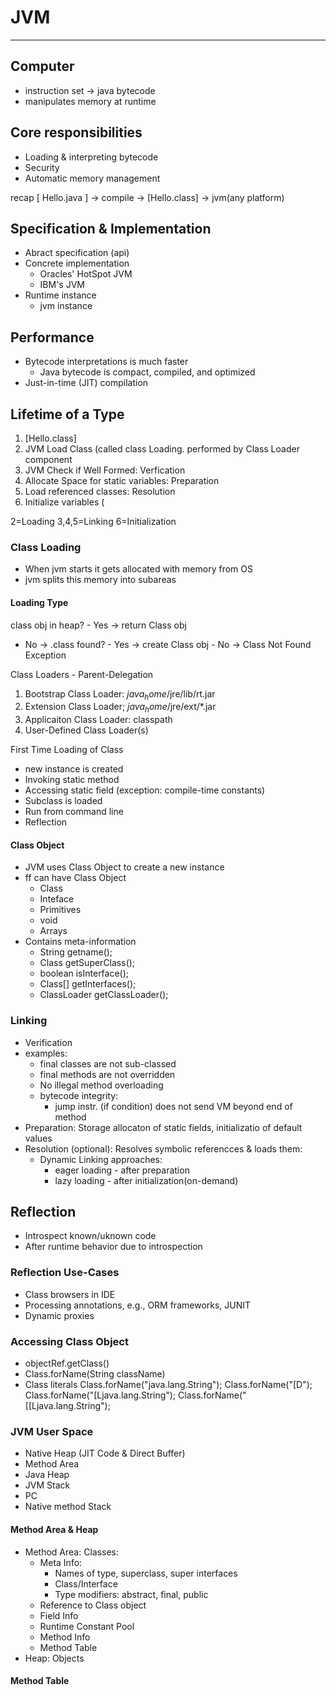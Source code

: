 # JVM

--------
Computer 
--------
- instruction set -> java bytecode
- manipulates memory at runtime


## Core responsibilities
 * Loading & interpreting bytecode
 * Security
 * Automatic memory management

recap
[ Hello.java ] -> compile -> [Hello.class] -> jvm(any platform)


## Specification & Implementation
 * Abract specification (api)
 * Concrete implementation
    - Oracles' HotSpot JVM
    - IBM's JVM
 * Runtime instance
    - jvm instance

## Performance
 * Bytecode interpretations is much faster
    - Java bytecode is compact, compiled, and optimized
 * Just-in-time (JIT) compilation



## Lifetime of a Type

 1. [Hello.class]
 2. JVM Load Class (called class Loading. performed by Class Loader component
 3. JVM Check if Well Formed: Verfication 
 4. Allocate Space for static variables: Preparation
 5. Load referenced classes: Resolution
 6. Initialize variables (

2=Loading
3,4,5=Linking
6=Initialization


### Class Loading
 * When jvm starts it gets allocated with memory from OS
 * jvm splits this memory into subareas

#### Loading Type
  
  class obj in heap? - Yes -> return Class obj
  - No -> .class found? - Yes -> create Class obj 
            - No -> Class Not Found Exception
            
 Class Loaders - Parent-Delegation
  1. Bootstrap Class Loader: $java_home$/jre/lib/rt.jar
  2. Extension Class Loader; $java_home$/jre/ext/*.jar
  3. Applicaiton Class Loader: classpath
  4. User-Defined Class Loader(s)

 First Time Loading of Class
  * new instance is created
  * Invoking static method
  * Accessing static field (exception: compile-time constants)
  * Subclass is loaded
  * Run from command line
  * Reflection

#### Class Object
 * JVM uses Class Object to create a new instance
 * ff can have Class Object
    - Class
    - Inteface
    - Primitives
    - void
    - Arrays
 * Contains meta-information
    - String getname();
    - Class getSuperClass();
    - boolean isInterface();
    - Class[] getInterfaces();
    - ClassLoader getClassLoader();
 
### Linking
 * Verification
 * examples:
     * final classes are not sub-classed
     * final methods are not overridden
     * No illegal method overloading
     * bytecode integrity:
         * jump instr. (if condition) does not send VM beyond end of method
 * Preparation: Storage allocaton of static fields, initializatio of default values
 * Resolution (optional): Resolves symbolic referencces & loads them:
     * Dynamic Linking approaches:
         * eager loading - after preparation
         * lazy loading - after initialization(on-demand)

## Reflection
 * Introspect known/uknown code
 * After runtime behavior due to introspection

### Reflection Use-Cases
 * Class browsers in IDE
 * Processing annotations, e.g., ORM frameworks, JUNIT
 * Dynamic proxies

### Accessing Class Object
 * objectRef.getClass()
 * Class.forName(String className)
 * Class literals
       Class.forName("java.lang.String"); 
       Class.forName("[D");
       Class.forName("[Ljava.lang.String");
       Class.forName("[[Ljava.lang.String");

### JVM User Space
 * Native Heap (JIT Code & Direct Buffer)
 * Method Area
 * Java Heap
 * JVM Stack
 * PC
 * Native method Stack

#### Method Area & Heap
 * Method Area: Classes:
     * Meta Info:
         * Names of type, superclass, super interfaces
         * Class/Interface
         * Type modifiers: abstract, final, public
     * Reference to Class object
     * Field Info
     * Runtime Constant Pool
     * Method Info
     * Method Table
 * Heap: Objects

#### Method Table



